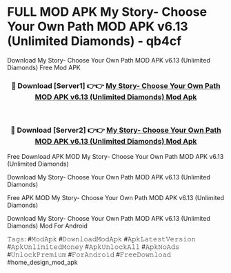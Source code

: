 # FULL MOD APK My Story- Choose Your Own Path MOD APK v6.13 (Unlimited Diamonds) - qb4cf
Download My Story- Choose Your Own Path MOD APK v6.13 (Unlimited Diamonds) Free Mod APK

<div align="center">
<h3>🔴 Download [Server1] 👉👉 <a href="https://apk-comot.site?title=My_Story-_Choose_Your_Own_Path_MOD_APK_v6.13_(Unlimited_Diamonds)">My Story- Choose Your Own Path MOD APK v6.13 (Unlimited Diamonds) Mod Apk</a></h3><br>

<h3>🔴 Download [Server2] 👉👉 <a href="https://apk-comot.site?title=My_Story-_Choose_Your_Own_Path_MOD_APK_v6.13_(Unlimited_Diamonds)">My Story- Choose Your Own Path MOD APK v6.13 (Unlimited Diamonds) Mod Apk</a></h3>
</div>


Free Download APK MOD My Story- Choose Your Own Path MOD APK v6.13 (Unlimited Diamonds)

Download My Story- Choose Your Own Path MOD APK v6.13 (Unlimited Diamonds) 

Free APK MOD My Story- Choose Your Own Path MOD APK v6.13 (Unlimited Diamonds) 

Download My Story- Choose Your Own Path MOD APK v6.13 (Unlimited Diamonds) Mod For Android

𝚃𝚊𝚐𝚜: #𝙼𝚘𝚍𝙰𝚙𝚔 #𝙳𝚘𝚠𝚗𝚕𝚘𝚊𝚍𝙼𝚘𝚍𝙰𝚙𝚔 #𝙰𝚙𝚔𝙻𝚊𝚝𝚎𝚜𝚝𝚅𝚎𝚛𝚜𝚒𝚘𝚗 #𝙰𝚙𝚔𝚄𝚗𝚕𝚒𝚖𝚒𝚝𝚎𝚍𝙼𝚘𝚗𝚎𝚢 #𝙰𝚙𝚔𝚄𝚗𝚕𝚘𝚌𝚔𝙰𝚕𝚕 #𝙰𝚙𝚔𝙽𝚘𝙰𝚍𝚜 #𝚄𝚗𝚕𝚘𝚌𝚔𝙿𝚛𝚎𝚖𝚒𝚞𝚖 #𝙵𝚘𝚛𝙰𝚗𝚍𝚛𝚘𝚒𝚍 #𝙵𝚛𝚎𝚎𝙳𝚘𝚠𝚗𝚕𝚘𝚊𝚍 #home_design_mod_apk